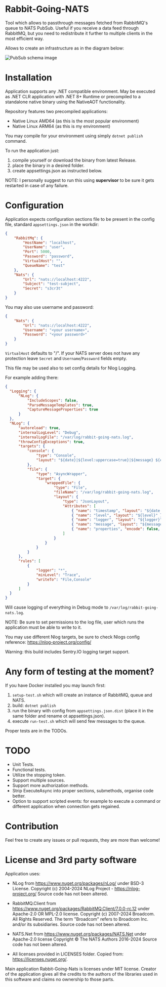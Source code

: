 Rabbit-Going-NATS
=================

Tool which allows to passthrough messages fetched from RabbitMQ's queue to NATS
PubSub. Useful if you receive a data feed through RabbitMQ, but you need to
redistribute it further to multiple clients in the most efficient way.

Allows to create an infrastructure as in the diagram below:

![PubSub schema image](.github/diagram.png "PubSub Schema Image")

# Installation

Application supports any .NET compatible environment. May be executed as .NET
CLR application with .NET 8+ Runtime or precompiled to a standalone native
binary using the NativeAOT functionality.

Repository features two precompiled applications:
* Native Linux AMD64 (as this is the most popular environment)
* Native Linux ARM64 (as this is my environment)

You may compile for your environment using simply `dotnet publish` command.

To run the application just:
1) compile yourself or download the binary from latest Release.
2) place the binary in a desired folder.
3) create appsettings.json as instructed below.

NOTE: I personally suggest to run this using **supervisor** to be sure it gets
restarted in case of any failure.

# Configuration

Application expects configuration sections file to be present in the config file,
standard `appsettings.json` in the workdir:

```json
{
    "RabbitMq": {
        "HostName": "localhost",
        "UserName": "user",
        "Port": 5000,
        "Password": "password",
        "VirtualHost": "",
        "QueueName": "test"
    },
    "Nats": {
        "Url": "nats://localhost:4222",
        "Subject": "test-subject",
        "Secret": "s3cr3t"
    }
}
```

You may also use username and password:
```json
{
    "Nats": {
        "Url": "nats://localhost:4222",
        "Username": "<your username>",
        "Password": "<your password>"
    }
}
```
`VirtualHost` defaults to "/".
If your NATS server does not have any protection leave `Secret` and `Username`/`Password` fields empty.

This file may be used also to set config details for Nlog Logging.

For example adding there:
```json
{
  "Logging": {
      "NLog": {
          "IncludeScopes": false,
          "ParseMessageTemplates": true,
          "CaptureMessageProperties": true
      }
  },
  "NLog": {
      "autoreload": true,
      "internalLogLevel": "Debug",
      "internalLogFile": "/var/log/rabbit-going-nats.log",
      "throwConfigExceptions": true,
      "targets": {
          "console": {
              "type": "Console",
              "layout": "${date}|${level:uppercase=true}|${message} ${exception:format=tostring}|${logger}|${all-event-properties}"
          },
          "file": {
              "type": "AsyncWrapper",
              "target": {
                  "wrappedFile": {
                      "type": "File",
                      "fileName": "/var/log/rabbit-going-nats.log",
                      "layout": {
                          "type": "JsonLayout",
                          "Attributes": [
                              { "name": "timestamp", "layout": "${date:format=o}" },
                              { "name": "level", "layout": "${level}" },
                              { "name": "logger", "layout": "${logger}" },
                              { "name": "message", "layout": "${message:raw=true}" },
                              { "name": "properties", "encode": false, "layout": { "type": "JsonLayout", "includeallproperties": "true" } }
                          ]
                      }
                  }
              }
          }
      },
      "rules": [
          {
              "logger": "*",
              "minLevel": "Trace",
              "writeTo": "File,Console"
          }
      ]
  }
}
```

Will cause logging of everything in Debug mode to
`/var/log/rabbit-going-nats.log`.

NOTE: Be sure to set permissions to the log file, user which runs the
application must be able to write to it.

You may use different Nlog targets, be sure to check Nlogs config reference:
https://nlog-project.org/config/

Warning: this build includes Sentry.IO logging target support.

# Any form of testing at the moment?

If you have Docker installed you may launch first:

1. `setup-test.sh` which will create an instance of RabbitMQ, queue and NATS.
2. build: `dotnet publish`
3. run the binary with config from `appsettings.json.dist` (place it in the same
folder and rename ot appsettings.json).
4. execute `run-test.sh` which will send few messages to the queue.

Proper tests are in the TODOs.

# TODO

* Unit Tests.
* Functional tests.
* Utilize the stopping token.
* Support multiple sources.
* Support more authorization methods.
* Strip ExecuteAsync into proper sections, submethods, organise code better.
* Option to support scripted events: for example to execute a command or
different application when connection gets regained.

# Contribution

Feel free to create any issues or pull requests, they are more than welcome!

# License and 3rd party software

Application uses:

* NLog from https://www.nuget.org/packages/nLog/ under BSD-3 License.
Copyright (c) 2004-2024 NLog Project - https://nlog-project.org/
Source code has not been altered.

* RabbitMQ.Client from https://www.nuget.org/packages/RabbitMQ.Client/7.0.0-rc.12
under Apache-2.0 OR MPL-2.0 license.
Copyright (c) 2007-2024 Broadcom. All Rights Reserved. The term "Broadcom" refers to Broadcom Inc. and/or its subsidiaries.
Source code has not been altered.

* NATS.Net from https://www.nuget.org/packages/NATS.Net
under Apache-2.0 license
Copyright © The NATS Authors 2016-2024
Source code has not been altered.

* All licenses provided in LICENSES folder.
Copied from: https://licenses.nuget.org/.

Main application Rabbit-Going-Nats is licenses under MIT license.
Creator of the application gives all the credits to the authors of the libraries
used in this software and claims no ownership to those parts.
